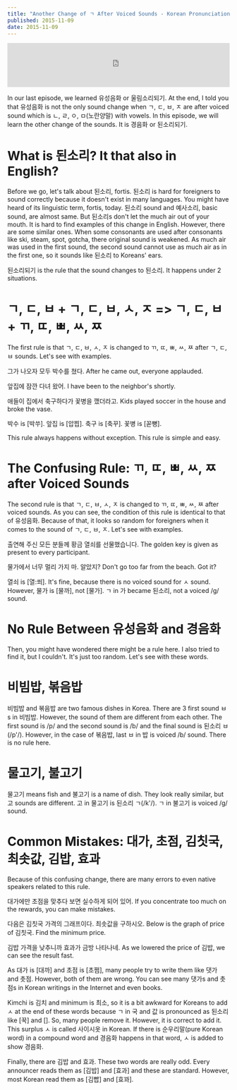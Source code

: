 ```yaml
---
title: "Another Change of ㄱ After Voiced Sounds - Korean Pronunciation Tips #9"
published: 2015-11-09
date: 2015-11-09
---
```

<iframe id="audio_iframe" src="https://www.podbean.com/media/player/ztyuw-5a1436?skin=11" width="100%" height="100" frameborder="0" scrolling="no"></iframe>

In our last episode, we learned 유성음화 or 울림소리되기. At the end, I told you that 유성음화 is not the only sound change when ㄱ, ㄷ, ㅂ, ㅈ are after voiced sound which is ㄴ, ㄹ, ㅇ, ㅁ(노란양말) with vowels. In this episode, we will learn the other change of the sounds. It is 경음화 or 된소리되기.

#  What is 된소리? It that also in English?

Before we go, let's talk about 된소리, fortis. 된소리 is hard for foreigners to sound correctly because it doesn't exist in many languages. You might have heard of its linguistic term, fortis, today. 된소리 sound and 예사소리, basic sound, are almost same. But 된소리s don't let the much air out of your mouth. It is hard to find examples of this change in English. However, there are some similar ones. When some consonants are used after consonants like ski, steam, spot, gotcha, there original sound is weakened. As much air was used in the first sound, the second sound cannot use as much air as in the first one, so it sounds like 된소리 to Koreans' ears.

된소리되기 is the rule that the sound changes to 된소리. It happens under 2 situations.

#  ㄱ, ㄷ, ㅂ + ㄱ, ㄷ, ㅂ, ㅅ, ㅈ =&gt; ㄱ, ㄷ, ㅂ + ㄲ, ㄸ, ㅃ, ㅆ, ㅉ

The first rule is that ㄱ, ㄷ, ㅂ, ㅅ, ㅈ is changed to ㄲ, ㄸ, ㅃ, ㅆ, ㅉ after ㄱ, ㄷ, ㅂ sounds. Let's see with examples.

그가 나오자 모두 박수를 쳤다.
After he came out, everyone applauded.

앞집에 잠깐 다녀 왔어.
I have been to the neighbor's shortly.

애들이 집에서 축구하다가 꽃병을 깼더라고.
Kids played soccer in the house and broke the vase.

박수 is [박쑤]. 앞집 is [압찝]. 축구 is [축꾸]. 꽃병 is [꼳뼝].

This rule always happens without exception. This rule is simple and easy.

#  The Confusing Rule: ㄲ, ㄸ, ㅃ, ㅆ, ㅉ after Voiced Sounds

The second rule is that ㄱ, ㄷ, ㅂ, ㅅ, ㅈ is changed to ㄲ, ㄸ, ㅃ, ㅆ, ㅉ after voiced sounds. As you can see, the condition of this rule is identical to that of 유성음화. Because of that, it looks so random for foreigners when it comes to the sound of ㄱ, ㄷ, ㅂ, ㅈ. Let's see with examples.

출연해 주신 모든 분들께 황금 열쇠를 선물했습니다.
The golden key is given as present to every participant.

물가에서 너무 멀리 가지 마. 알았지?
Don't go too far from the beach. Got it?

열쇠 is [열:쐬]. It's fine, because there is no voiced sound for ㅅ sound. However, 물가 is [물까], not [물가]. ㄱ in 가 became 된소리, not a voiced /g/ sound.

#  No Rule Between 유성음화 and 경음화

Then, you might have wondered there might be a rule here. I also tried to find it, but I couldn't. It's just too random. Let's see with these words.

#  비빔밥, 볶음밥

비빔밥 and 볶음밥 are two famous dishes in Korea. There are 3 first sound ㅂs in 비빔밥. However, the sound of them are different from each other. The first sound is /p/ and the second sound is /b/ and the final sound is 된소리 ㅂ(/p'/). However, in the case of 볶음밥, last ㅂ in 밥 is voiced /b/ sound. There is no rule here.

#  물고기, 불고기

물고기 means fish and 불고기 is a name of dish. They look really similar, but 고 sounds are different. 고 in 물고기 is 된소리 ㄱ(/k'/). ㄱ in 불고기 is voiced /g/ sound.

#  Common Mistakes: 대가, 초점, 김칫국, 최솟값, 김밥, 효과

Because of this confusing change, there are many errors to even native speakers related to this rule.

대가에만 초점을 맞추다 보면 실수하게 되어 있어.
If you concentrate too much on the rewards, you can make mistakes.

다음은 김칫국 가격의 그래프이다. 최솟값을 구하시오.
Below is the graph of price of 김칫국. Find the minimum price.

김밥 가격을 낮추니까 효과가 금방 나타나네.
As we lowered the price of 김밥, we can see the result fast.

As 대가 is [대까] and 초점 is [초쩜], many people try to write them like 댓가 and 촛점. However, both of them are wrong. You can see many 댓가s and 촛점s in Korean writings in the Internet and even books.

Kimchi is 김치 and minimum is 최소, so it is a bit awkward for Koreans to add ㅅ at the end of these words because ㄱ in 국 and 값 is pronounced as 된소리 like [꾹] and []. So, many people remove it. However, it is correct to add it. This surplus ㅅ is called 사이시옷 in Korean. If there is 순우리말(pure Korean word) in a compound word and 경음화 happens in that word, ㅅ is added to show 경음화.

Finally, there are 김밥 and 효과. These two words are really odd. Every announcer reads them as [김밥] and [효과] and these are standard. However, most Korean read them as [김빱] and [효꽈].